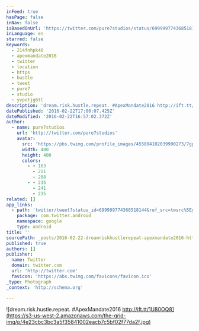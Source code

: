 ```yaml
---
inFeed: true
hasPage: false
inNav: false
isBasedOnUrl: 'https://twitter.com/pure7studios/status/699999774368518144'
inLanguage: en
starred: false
keywords:
  - 214fnhpk46
  - apexmandate2016
  - twitter
  - location
  - https
  - hustle
  - tweet
  - pure7
  - studio
  - yvpotjg6tl
description: 'dream.risk.hustle.repeat. #ApexMandate2016 http://ift.tt/1U80OQ8'
datePublished: '2016-02-22T17:00:07.425Z'
dateModified: '2016-02-22T16:57:02.372Z'
author:
  - name: pure7studios
    url: 'http://twitter.com/pure7studios'
    avatar:
      src: 'https://pbs.twimg.com/profile_images/455804102039990273/7gpOFG9Q_400x400.jpeg'
      width: 400
      height: 400
      colors:
        - - 163
          - 211
          - 208
        - - 235
          - 241
          - 235
related: []
app_links:
  - path: 'twitter/tweet?status_id=699999774368518144&ref_src=twsrc%5Egoogle%7Ctwcamp%5Eandroidseo%7Ctwgr%5Estatus%7Ctwterm%5E699999774368518144'
    package: com.twitter.android
    namespace: google
    type: android
title: ''
sourcePath: _posts/2016-02-22-dreamriskhustlerepeat-apexmandate2016-httpifttt1u8.md
published: true
authors: []
publisher:
  name: Twitter
  domain: twitter.com
  url: 'http://twitter.com'
  favicon: 'https://abs.twimg.com/favicons/favicon.ico'
_type: Photograph
_context: 'http://schema.org'

---
```

![dream.risk.hustle.repeat. #ApexMandate2016 http://ift.tt/1U80OQ8](https://s3-us-west-2.amazonaws.com/the-grid-img/p/4e23cbc3bc3a5f35841002eacb7c5bf02f77da2f.jpg)